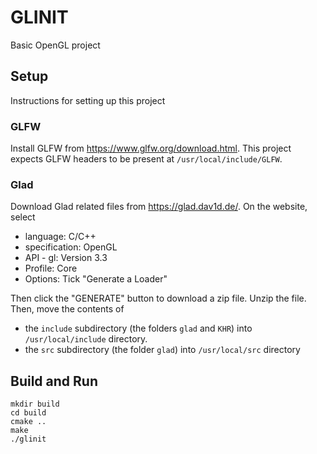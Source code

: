 # GLINIT

Basic OpenGL project

## Setup

Instructions for setting up this project

### GLFW

Install GLFW from https://www.glfw.org/download.html. This project expects GLFW headers to be present at `/usr/local/include/GLFW`.

### Glad

Download Glad related files from https://glad.dav1d.de/. On the website, select

- language: C/C++
- specification: OpenGL
- API - gl: Version 3.3
- Profile: Core
- Options: Tick "Generate a Loader"

Then click the "GENERATE" button to download a zip file. Unzip the file. Then, move the contents of

- the `include` subdirectory (the folders `glad` and `KHR`) into `/usr/local/include` directory.
- the `src` subdirectory (the folder `glad`) into `/usr/local/src` directory

## Build and Run

```
mkdir build
cd build
cmake ..
make
./glinit
```
